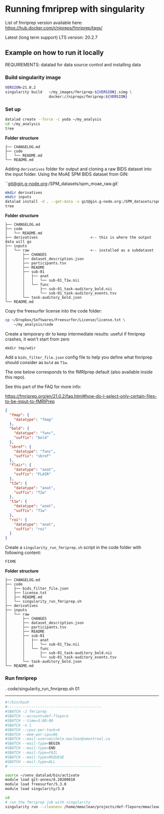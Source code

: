 # Running fmriprep with singularity

List of fmriprep version available here:
https://hub.docker.com/r/nipreps/fmriprep/tags/

Latest (long term support) LTS version: 20.2.7

## Example on how to run it locally

REQUIREMENTS: datalad for data source control and installing data

### Build singularity image

```bash
VERSION=21.0.2
singularity build   ~/my_images/fmriprep-${VERSION}.simg \
                    docker://nipreps/fmriprep:${VERSION}
```

### Set up

```bash
datalad create --force -c yoda ~/my_analysis
cd ~/my_analysis
tree
```

**Folder structure**

```
├── CHANGELOG.md
├── code
│   └── README.md
└── README.md
```

Adding `derivatives` folder for output and cloning a raw BIDS dataset into the
input folder. Using the MoAE SPM BIDS dataset from GIN:

``git@gin.g-node.org:/SPM_datasets/spm_moae_raw.git`

```bash
mkdir derivatives
mkdir inputs
datalad install -d . --get-data -s git@gin.g-node.org:/SPM_datasets/spm_moae_raw.git inputs/raw
tree
```

**Folder structure**

```text
├── CHANGELOG.md
├── code
│   └── README.md
├── derivatives                        <-- this is where the output data will go
├── inputs
│   └── raw                            <-- installed as a subdataset
│       ├── CHANGES
│       ├── dataset_description.json
│       ├── participants.tsv
│       ├── README
│       ├── sub-01
│       │   ├── anat
│       │   │   └── sub-01_T1w.nii
│       │   └── func
│       │       ├── sub-01_task-auditory_bold.nii
│       │       └── sub-01_task-auditory_events.tsv
│       └── task-auditory_bold.json
└── README.md
```

Copy the freesurfer license into the code folder:

```bash
cp ~/Dropbox/Softwares/Freesurfer/License/license.txt \
	~/my_analysis/code
```

Create a temporary dir to keep intermediate results: useful if fmriprep crashes,
it won't start from zero

```
mkdir tmp/wdir
```

Add a `bids_filter_file.json` config file to help you define what fmriprep
should consider as `bold` as `T1w`.

The one below corresponds to the fMRIprep default (also available inside this repo).

See this part of the FAQ for
more info:

https://fmriprep.org/en/21.0.2/faq.html#how-do-I-select-only-certain-files-to-be-input-to-fMRIPrep

```JSON
{
  "fmap": {
    "datatype": "fmap"
  },
  "bold": {
    "datatype": "func",
    "suffix": "bold"
  },
  "sbref": {
    "datatype": "func",
    "suffix": "sbref"
  },
  "flair": {
    "datatype": "anat",
    "suffix": "FLAIR"
  },
  "t2w": {
    "datatype": "anat",
    "suffix": "T2w"
  },
  "t1w": {
    "datatype": "anat",
    "suffix": "T1w"
  },
  "roi": {
    "datatype": "anat",
    "suffix": "roi"
  }
}
```

Create a `singularity_run_fmriprep.sh` script in the code folder with following
content:

```bash
FIXME
```

**Folder structure**

```text
├── CHANGELOG.md
├── code
│   ├── bids_filter_file.json
│   ├── license.txt
│   ├── README.md
│   └── singularity_run_fmriprep.sh
├── derivatives
├── inputs
│   └── raw
│       ├── CHANGES
│       ├── dataset_description.json
│       ├── participants.tsv
│       ├── README
│       ├── sub-01
│       │   ├── anat
│       │   │   └── sub-01_T1w.nii
│       │   └── func
│       │       ├── sub-01_task-auditory_bold.nii
│       │       └── sub-01_task-auditory_events.tsv
│       └── task-auditory_bold.json
└── README.md
```

### Run fmriprep

. code/singularity_run_fmriprep.sh 01


---

```bash
#!/bin/bash
#-------------------------------------------
#SBATCH -J fmriprep
#SBATCH --account=def-flepore
#SBATCH --time=3:00:00
#SBATCH -n 1
#SBATCH --cpus-per-task=4
#SBATCH --mem-per-cpu=8G
#SBATCH --mail-user=michele.maclean@umontreal.ca
#SBATCH --mail-type=BEGIN
#SBATCH --mail-type=END
#SBATCH --mail-type=FAIL
#SBATCH --mail-type=REQUEUE
#SBATCH --mail-type=ALL
# ------------------------------------------

source ~/venv_datalad/bin/activate
module load git-annex/8.20200810
module load freesurfer/5.3.0
module load singularity/3.8

cd
# run the fmriprep job with singularity
singularity run --cleanenv /home/mmaclean/projects/def-flepore/mmaclean/parallel_analysis/containers/images/bids/bids-fmriprep--21.0.1.sing /home/mmaclean/projects/def-flepore/mmaclean/CVI-raw /home/mmaclean/projects/def-flepore/mmaclean/preprocessing participant --participant-label CTL17 --fs-license-file /home/mmaclean/projects/def-flepore/mmaclean/license/freesurfer.txt --skip_bids_validation --notrack
```

